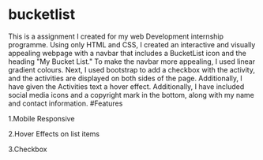 # bucketlist
This is a assignment I created for my web Development internship programme. Using only HTML and CSS, I created an interactive and visually appealing webpage with a navbar that includes a BucketList icon and the heading "My Bucket List." To make the navbar more appealing, I used linear gradient colours. Next, I used bootstrap to add a checkbox with the activity, and the activities are displayed on both sides of the page. Additionally, I have given the Activities text a hover effect. Additionally, I have included social media icons and a copyright mark in the bottom, along with my name and contact information. #Features

1.Mobile Responsive

2.Hover Effects on list items

3.Checkbox
